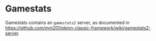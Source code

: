 # Gamestats

Gamestats contains an `gamestats2` server, as documented in https://github.com/mm201/pkmn-classic-framework/wiki/gamestats2-server.

